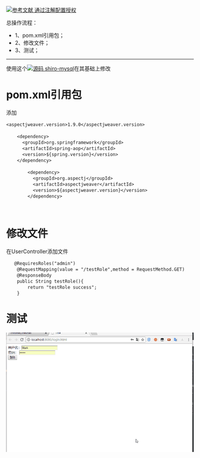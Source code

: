 [![](https://img.shields.io/badge/参考文献-通过注解配置授权-yellow.svg "参考文献 通过注解配置授权")](https://www.imooc.com/video/16959/0)


总操作流程：
- 1、pom.xml引用包；
- 2、修改文件；
- 3、测试；

***

使用这个[![](https://img.shields.io/badge/源码-shiro--mysql-blue.svg "源码 shiro-mysql")](https://github.com/lidekai/shiro-mysql.git)在其基础上修改

# pom.xml引用包
添加
```
<aspectjweaver.version>1.9.0</aspectjweaver.version>

    <dependency>
      <groupId>org.springframework</groupId>
      <artifactId>spring-aop</artifactId>
      <version>${spring.version}</version>
    </dependency>

        <dependency>
          <groupId>org.aspectj</groupId>
          <artifactId>aspectjweaver</artifactId>
          <version>${aspectjweaver.version}</version>
        </dependency>



```
# 修改文件

在UserController添加文件
```
   @RequiresRoles("admin")
    @RequestMapping(value = "/testRole",method = RequestMethod.GET)
    @ResponseBody
    public String testRole(){
        return "testRole success";
    }
```
# 测试

![](image/9-1.gif)
